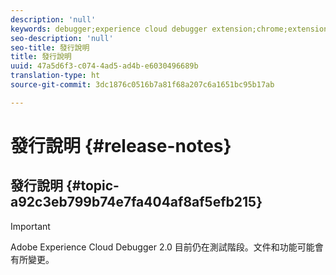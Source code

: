 ```yaml
---
description: 'null'
keywords: debugger;experience cloud debugger extension;chrome;extension;release notes
seo-description: 'null'
seo-title: 發行說明
title: 發行說明
uuid: 47a5d6f3-c074-4ad5-ad4b-e6030496689b
translation-type: ht
source-git-commit: 3dc1876c0516b7a81f68a207c6a1651bc95b17ab

---
```



# 發行說明 {#release-notes}

## 發行說明 {#topic-a92c3eb799b74e7fa404af8af5efb215}

>[!IMPORTANT]
>
>Adobe Experience Cloud Debugger 2.0 目前仍在測試階段。文件和功能可能會有所變更。
